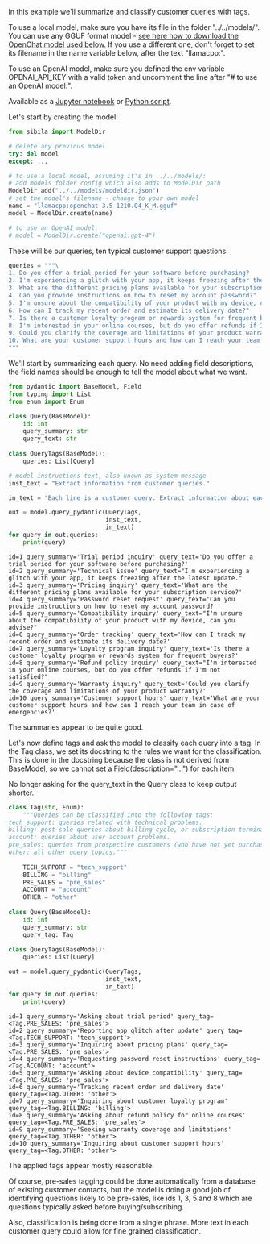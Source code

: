 In this example we'll summarize and classify customer queries with tags.

To use a local model, make sure you have its file in the folder "../../models/". You can use any GGUF format model - [see here how to download the OpenChat model used below](https://jndiogo.github.io/sibila/setup-local-models/#default-model-used-in-the-examples-openchat). If you use a different one, don't forget to set its filename in the name variable below, after the text "llamacpp:".

To use an OpenAI model, make sure you defined the env variable OPENAI_API_KEY with a valid token and uncomment the line after "# to use an OpenAI model:".

Available as a [Jupyter notebook](tag.ipynb) or [Python script](tag.py).

Let's start by creating the model:


```python
from sibila import ModelDir

# delete any previous model
try: del model
except: ...

# to use a local model, assuming it's in ../../models/:
# add models folder config which also adds to ModelDir path
ModelDir.add("../../models/modeldir.json")
# set the model's filename - change to your own model
name = "llamacpp:openchat-3.5-1210.Q4_K_M.gguf"
model = ModelDir.create(name)

# to use an OpenAI model:
# model = ModelDir.create("openai:gpt-4")
```

These will be our queries, ten typical customer support questions:


```python
queries = """\
1. Do you offer a trial period for your software before purchasing?
2. I'm experiencing a glitch with your app, it keeps freezing after the latest update.
3. What are the different pricing plans available for your subscription service?"
4. Can you provide instructions on how to reset my account password?"
5. I'm unsure about the compatibility of your product with my device, can you advise?"
6. How can I track my recent order and estimate its delivery date?"
7. Is there a customer loyalty program or rewards system for frequent buyers?"
8. I'm interested in your online courses, but do you offer refunds if I'm not satisfied?"
9. Could you clarify the coverage and limitations of your product warranty?"
10. What are your customer support hours and how can I reach your team in case of emergencies?
"""
```

We'll start by summarizing each query. No need adding field descriptions, the field names should be enough to tell the model about what we want.


```python
from pydantic import BaseModel, Field
from typing import List
from enum import Enum

class Query(BaseModel):
    id: int
    query_summary: str
    query_text: str
    
class QueryTags(BaseModel):
    queries: List[Query]

# model instructions text, also known as system message
inst_text = "Extract information from customer queries."

in_text = "Each line is a customer query. Extract information about each query:\n\n" + queries

out = model.query_pydantic(QueryTags,
                           inst_text,
                           in_text)
for query in out.queries:
    print(query)
```

    id=1 query_summary='Trial period inquiry' query_text='Do you offer a trial period for your software before purchasing?'
    id=2 query_summary='Technical issue' query_text="I'm experiencing a glitch with your app, it keeps freezing after the latest update."
    id=3 query_summary='Pricing inquiry' query_text='What are the different pricing plans available for your subscription service?'
    id=4 query_summary='Password reset request' query_text='Can you provide instructions on how to reset my account password?'
    id=5 query_summary='Compatibility inquiry' query_text="I'm unsure about the compatibility of your product with my device, can you advise?"
    id=6 query_summary='Order tracking' query_text='How can I track my recent order and estimate its delivery date?'
    id=7 query_summary='Loyalty program inquiry' query_text='Is there a customer loyalty program or rewards system for frequent buyers?'
    id=8 query_summary='Refund policy inquiry' query_text="I'm interested in your online courses, but do you offer refunds if I'm not satisfied?"
    id=9 query_summary='Warranty inquiry' query_text='Could you clarify the coverage and limitations of your product warranty?'
    id=10 query_summary='Customer support hours' query_text='What are your customer support hours and how can I reach your team in case of emergencies?'


The summaries appear to be quite good.

Let's now define tags and ask the model to classify each query into a tag. In the Tag class, we set its docstring to the rules we want for the classification. This is done in the docstring because the class is not derived from BaseModel, so we cannot set a Field(description="...") for each item.

No longer asking for the query_text in the Query class to keep output shorter.


```python
class Tag(str, Enum):
    """Queries can be classified into the following tags:
tech_support: queries related with technical problems.
billing: post-sale queries about billing cycle, or subscription termination.
account: queries about user account problems.
pre_sales: queries from prospective customers (who have not yet purchased).
other: all other query topics."""
    
    TECH_SUPPORT = "tech_support"
    BILLING = "billing"
    PRE_SALES = "pre_sales"
    ACCOUNT = "account"
    OTHER = "other"
    
class Query(BaseModel):
    id: int
    query_summary: str
    query_tag: Tag
    
class QueryTags(BaseModel):
    queries: List[Query]

out = model.query_pydantic(QueryTags,
                           inst_text,
                           in_text)
for query in out.queries:
    print(query)
```

    id=1 query_summary='Asking about trial period' query_tag=<Tag.PRE_SALES: 'pre_sales'>
    id=2 query_summary='Reporting app glitch after update' query_tag=<Tag.TECH_SUPPORT: 'tech_support'>
    id=3 query_summary='Inquiring about pricing plans' query_tag=<Tag.PRE_SALES: 'pre_sales'>
    id=4 query_summary='Requesting password reset instructions' query_tag=<Tag.ACCOUNT: 'account'>
    id=5 query_summary='Asking about device compatibility' query_tag=<Tag.PRE_SALES: 'pre_sales'>
    id=6 query_summary='Tracking recent order and delivery date' query_tag=<Tag.OTHER: 'other'>
    id=7 query_summary='Inquiring about customer loyalty program' query_tag=<Tag.BILLING: 'billing'>
    id=8 query_summary='Asking about refund policy for online courses' query_tag=<Tag.PRE_SALES: 'pre_sales'>
    id=9 query_summary='Seeking warranty coverage and limitations' query_tag=<Tag.OTHER: 'other'>
    id=10 query_summary='Inquiring about customer support hours' query_tag=<Tag.OTHER: 'other'>


The applied tags appear mostly reasonable. 

Of course, pre-sales tagging could be done automatically from a database of existing customer contacts, but the model is doing a good job of identifying questions likely to be pre-sales, like ids 1, 3, 5 and 8 which are questions typically asked before buying/subscribing.

Also, classification is being done from a single phrase. More text in each customer query could allow for fine grained classification.
